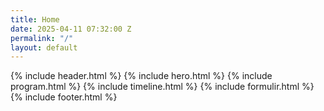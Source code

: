 ```yaml
---
title: Home
date: 2025-04-11 07:32:00 Z
permalink: "/"
layout: default
---
```


{% include header.html %}
{% include hero.html %}
{% include program.html %}
{% include timeline.html %}
{% include formulir.html %}
{% include footer.html %}